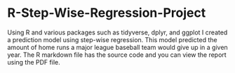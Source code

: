 # R-Step-Wise-Regression-Project
Using R and various packages such as tidyverse, dplyr, and ggplot I created a prediction model using step-wise regression. This model predicted the amount of home runs a major league baseball team would give up in a given year. 
The R markdown file has the source code and you can view the report using the PDF file.

